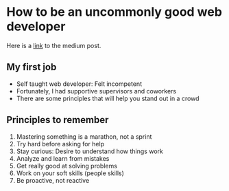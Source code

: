 # How to be an uncommonly good web developer

Here is a [link](https://medium.freecodecamp.org/how-to-be-an-uncommonly-good-web-developer-7f745978351f) to the medium post.

## My first job
* Self taught web developer: Felt incompetent
* Fortunately, I had supportive supervisors and coworkers
* There are some principles that will help you stand out in a crowd

## Principles to remember
  1. Mastering something is a marathon, not a sprint
  2. Try hard before asking for help
  3. Stay curious: Desire to understand how things work
  4. Analyze and learn from mistakes
  5. Get really good at solving problems
  6. Work on your soft skills (people skills)
  7. Be proactive, not reactive
  
